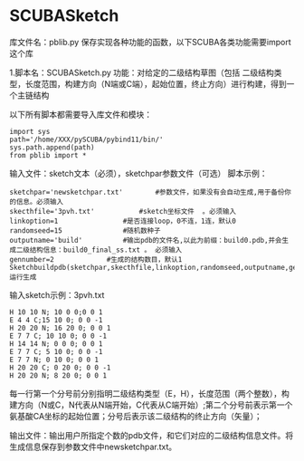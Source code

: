 # SCUBASketch

库文件名：pblib.py  保存实现各种功能的函数，以下SCUBA各类功能需要import这个库

1.脚本名：SCUBASketch.py
功能：对给定的二级结构草图（包括 二级结构类型，长度范围，构建方向（N端或C端），起始位置，终止方向）进行构建，得到一个主链结构

以下所有脚本都需要导入库文件和模块：
```
import sys
path='/home/XXX/pySCUBA/pybind11/bin/'
sys.path.append(path)
from pblib import *
```

输入文件：sketch文本（必须），sketchpar参数文件（可选）
脚本示例：
```
sketchpar='newsketchpar.txt'		#参数文件，如果没有会自动生成,用于备份你的信息。必须输入
skecthfile='3pvh.txt'			#sketch坐标文件  。必须输入
linkoption=1				#是否连接loop，0不连，1连，默认0
randomseed=15				#随机数种子
outputname='build'			#输出pdb的文件名,以此为前缀：build0.pdb,并会生成二级结构信息：build0_final_ss.txt 。 必须输入
gennumber=2				#生成的结构数目，默认1
Sketchbuildpdb(sketchpar,skecthfile,linkoption,randomseed,outputname,gennumber)	运行生成
```

输入sketch示例：3pvh.txt
```
H 10 10 N; 10 0 0;0 0 1
E 4 4 C;15 10 0; 0 0 -1
H 20 20 N; 16 20 0; 0 0 1
E 7 7 C; 10 10 0; 0 0 -1
H 14 14 N; 0 0 0; 0 0 1
E 7 7 C; 5 10 0; 0 0 -1
E 7 7 N; 0 10 0; 0 0 1
H 20 20 C; 0 20 0; 0 0 -1
H 20 20 N; 8 20 0; 0 0 1
```
每一行第一个分号前分别指明二级结构类型（E，H），长度范围（两个整数），构建方向（N或C，N代表从N端开始，C代表从C端开始）;第二个分号前表示第一个氨基酸CA坐标的起始位置；分号后表示该二级结构的终止方向（矢量）；

输出文件：输出用户所指定个数的pdb文件，和它们对应的二级结构信息文件。将生成信息保存到参数文件中newsketchpar.txt。